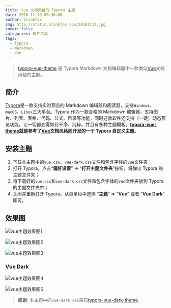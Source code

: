 ```yaml
---
title: Vue 文档风格的 Typora 主题
date: 2018-11-19 00:30:00
author: blinkfox
img: http://static.blinkfox.com/20181119.jpg
cover: false
categories: 软件工具
tags:
  - Typora
  - Markdown
  - Vue
---
```


> [typora-vue-theme](https://github.com/blinkfox/typora-vue-theme) 是 Typora Markdown 文档编辑器中一款类似[Vue](https://vuejs.org/)文档风格的主题。

## 简介

[Typora](https://www.typora.io/)是一款支持实时预览的 Markdown 编辑器和阅读器，支持`Windows`、`macOS`、`Linux`三大平台。Typora 作为一款合格的 Markdown 编辑器，支持图片、列表、表格、代码、公式、目录等功能，同时这款软件还支持（一键）动态预览功能，让一切都变得如此干净、纯粹。并且有多种主题模板。**[typora-vue-theme](https://github.com/blinkfox/typora-vue-theme)就是参考了[Vue](https://vuejs.org/)文档风格而开发的一个 Typora 自定义主题**。

## 安装主题

1. 下载本主题中的`vue.css`、`vue-dark.css`文件和包含字体的`vue`文件夹；
2. 打开 Typora，点击“**偏好设置**” => “**打开主题文件夹**”按钮，将弹出 Typora 的主题文件夹；
3. 将下载好的`vue.css`和`vue-dark.css`文件和包含字体的`vue`文件夹放到 Typora 的主题文件夹中；
4. 关闭并重新打开 Typora，从菜单栏中选择 “**主题**” => “**Vue**” 或者 “**Vue Dark**” 即可。

## 效果图

![vue主题效果图1](http://static.blinkfox.com/typora_vue_theme_screen_01.png)

![vue主题效果图2](http://static.blinkfox.com/typora_vue_theme_screen_02.png)

![vue主题效果图3](http://static.blinkfox.com/typora_vue_theme_screen_03.png)

### Vue Dark

![vue主题效果图4](https://github.com/MamoruDS/typora-vue-theme/raw/master/screenshots/screenshot_01.png)

![vue主题效果图5](https://github.com/MamoruDS/typora-vue-theme/raw/master/screenshots/screenshot_02.png)

> **感谢**: 本主题中的`vue-dark.css`来自[typora-vue-dark-theme](https://github.com/MamoruDS/typora-vue-dark-theme).